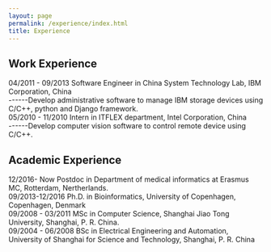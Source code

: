 ```yaml
---
layout: page
permalink: /experience/index.html
title: Experience
---
```


## Work Experience

04/2011 - 09/2013   Software Engineer in China System Technology Lab, IBM Corporation, China <br>
------Develop administrative software to manage IBM storage devices using C/C++, python and Django framework. <br>
05/2010 - 11/2010   Intern in ITFLEX department, Intel Corporation, China <br>
------Develop computer vision software to control remote device using C/C++. <br>


## Academic Experience
12/2016- Now        Postdoc in Department of medical informatics at Erasmus MC, Rotterdam, Nertherlands. <br>
09/2013-12/2016     Ph.D. in Bioinformatics,
                    University of Copenhagen, Copenhagen, Denmark <br>
09/2008 - 03/2011   MSc in Computer Science, 
                    Shanghai Jiao Tong University, Shanghai, P. R. China.  <br>
09/2004 - 06/2008   BSc in Electrical Engineering and Automation,
                    University of Shanghai for Science and Technology, Shanghai, P. R. China